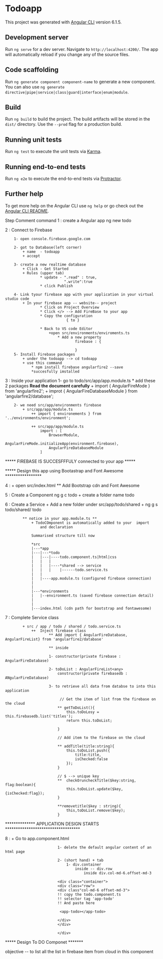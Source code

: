 # Todoapp

This project was generated with [Angular CLI](https://github.com/angular/angular-cli) version 6.1.5.

## Development server

Run `ng serve` for a dev server. Navigate to `http://localhost:4200/`. The app will automatically reload if you change any of the source files.

## Code scaffolding

Run `ng generate component component-name` to generate a new component. You can also use `ng generate directive|pipe|service|class|guard|interface|enum|module`.

## Build

Run `ng build` to build the project. The build artifacts will be stored in the `dist/` directory. Use the `--prod` flag for a production build.

## Running unit tests

Run `ng test` to execute the unit tests via [Karma](https://karma-runner.github.io).

## Running end-to-end tests

Run `ng e2e` to execute the end-to-end tests via [Protractor](http://www.protractortest.org/).

## Further help

To get more help on the Angular CLI use `ng help` or go check out the [Angular CLI README](https://github.com/angular/angular-cli/blob/master/README.md).


Step    Comment                     command
 1  :   create a Angular app        ng new todo
 
 
 2  :   Connect to Firebase
        
        1- open console.firebase.google.com
        
        2- got to Database(left corner)
            + name  - todoapp
            + accept
        
        3- create a new realtime database
            + Click - Get Started
            + Rules (upper tab)
                    * update - ".read" : true,
                               ".write":true
                    * click Publish

        4- Link tyour firebase app with your application in your virtual studio code
            + In your firebase app -- website-- project
                    * Click on Project Overview
                    * Click </> --> Add FireBase to your app
                    * Copy the configuration 
                                { to }
                    
                    * Back to VS code Editor
                        +open src/environments/enviroments.ts
                            * Add a new property
                                    firebase : {

                                    }
        5- Install Firebase packages
            + under the todoapp --> cd todoapp
            + use this command 
                * npm install firebase angularfire2 --save
                *succesfully imstalled

3   :    Inside your application
        1- go to todo/src/app/app.module.ts
            * add these 2 packages
                **Read the document carefully**
                + import { AngularFireMode } from 'angularfire2';
                + improt { AngularFireDatabaseModule } from 'angularfire2/database';

        2- we need src/app/environments firebase 
            + src/app/app/module.ts
                ++ import { environements } from '../environments/environment';

                ++ src/app/app/module.ts
                    import : [
                        BrowserModule,
                        AngularFireMode.initializeApp(environment.firebase),
                        AngularFireDatabaseModule
                    ]

***** FIREBASE IS SUCCESFFFULY connected to your app *****

***** Design this app using Bootastrap and Font Awesome *****************


4 :      + open src/index.html
                ** Add Bootstrap cdn and Font Awesome 
                  <head>
                  <link rel="stylesheet" href="https://maxcdn.bootstrapcdn.com/bootstrap/4.0.0=beta.2/css/bootstrap.min.css"/>
                  <link rel="stylesheet" href="https://maxcdn.bootstrapcdn.com/font-awesome/4.7.0/css/font-awesome.min.css"/>
                  </head>

5 :     Create a Component                  ng g c todo
            + create a folder name todo

6 :     Create a Service
            + Add a new folder under src/app/todo/shared
            + ng g s todo/shared/ todo
            
            ** notice in your app.module.ts **
                + TodoCOmponent is automatically added to your  import
                    and declaration
                
                Summarised structure till now

                *src
                |---*app
                |---|---*todo
                |   |---|----todo.component.ts|html|css
                |   |   |
                |   |   |----*shared --> service
                |   |   |    |------todo.service.ts
                |   |
                |   |----app.module.ts (configured firebase connection)
                |
                |
                |---*environments
                |   |--environment.ts (saved firebase connection detail)
                |
                |
                |---index.html (cdn path for bootstrap and fontawesome)

7 :     Complete Service class

            + src / app / todo / shared / todo.service.ts
                ++  Inject firebase class
                        ** Add import { AngularFireDatabase, AngularFireList} from 'angularfire2/database'

                        ** inside 
                        
                        1- constructor(private firebase : AngularFireDatabase)

                        2- toDoList : AngularFireList<any>
                            constructor(private firebasedb : ANgularFireDatabase)

                        3- to retrieve all data from databse to into this application

                             // Get the item of list from the firebase on the cloud   
                            ** getToDoList(){
                                this.toDoLosy = this.firebasedb.list('titles');
                                return this.toDoList;

                            }

                            // Add item to the firebase on the cloud

                            ** addTitle(title:string){
                                this.toDoList.push({
                                    title:title,
                                    isChecked:false
                                });
                            }

                            // $ --> unique key
                            **  checkOruncheckTitle($key:string, flag:boolean){
                                this.toDoList.update($key, {isChecked:flag});
                            }

                            **removetitle($key : string){
                                this,toDoList.remove($key);
                            }

************** APPLICATION DESIGN STARTS ***********************************

8 :                    + Go to app.component.html
  
                            1- delete the default angular content of an html page

                            2- (short hand) + tab
                                1- div.container
                                    inside -- div.row
                                        inside div.col-md-6.offset-md-3

                            <div class="container">
                            <div class="row">
                            <div class"col-md-6 offset-md-3">
                            !! copy the todo.component.ts
                            !! selector tag 'app-todo'
                            !! And paste here

                             <app-todo></app-todo>   
                            
                            </div>
                            </div>
                            
                            </div>           

***** Design To DO Componet *******

objective -- to list all the list in firebase item from cloud in this component


                                    





















































